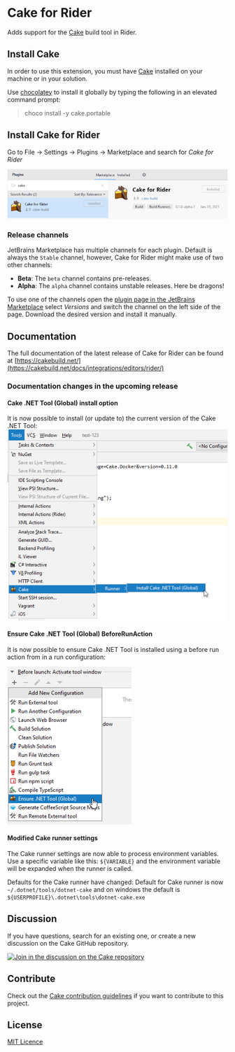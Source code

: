 # Cake for Rider

Adds support for the [Cake](https://cakebuild.net/) build tool in Rider. 

## Install Cake

In order to use this extension, you must have
[Cake](https://cakebuild.net/) installed on your machine or in your solution.

Use [chocolatey](http://chocolatey.org/) to install it globally by
typing the following in an elevated command prompt:

>choco install -y cake.portable

## Install Cake for Rider

Go to File -> Settings -> Plugins -> Marketplace and search for *Cake for Rider*

![Cake Rider Plugin](./images/riderPlugin.png)

### Release channels

JetBrains Marketplace has multiple channels for each plugin. Default is always the `Stable` channel,
however, Cake for Rider might make use of two other channels:

- **Beta**: The `beta` channel contains pre-releases.
- **Alpha**: The `alpha` channel contains unstable releases. Here be dragons!

To use one of the channels open the [plugin page in the JetBrains Marketplace](https://plugins.jetbrains.com/plugin/15729-cake-rider/)
select *Versions* and switch the channel on the left side of the page. Download the desired version and install it manually.

## Documentation

The full documentation of the latest release of Cake for Rider can be found at [https://cakebuild.net/](https://cakebuild.net/docs/integrations/editors/rider/)

### Documentation changes in the upcoming release

#### Cake .NET Tool (Global) install option
It is now possible to install (or update to) the current version of the Cake .NET Tool:
![Cake tool install menu](./images/tool-menu.png)

#### Ensure Cake .NET Tool (Global) BeforeRunAction
It is now possible to ensure Cake .NET Tool is installed using a before run action from in a run configuration:

![Ensure Cake .NET Tool in before run actions](./images/beforeRunAction-ensureTool.png)

#### Modified Cake runner settings

The Cake runner settings are now able to process environment variables. Use a specific variable like this: `${VARIABLE}` and the environment variable will be expanded when the runner is called.

Defaults for the Cake runner have changed: Default for Cake runner is now `~/.dotnet/tools/dotnet-cake` and on windows the default is `${USERPROFILE}\.dotnet\tools\dotnet-cake.exe`

## Discussion

If you have questions, search for an existing one, or create a new discussion on the Cake GitHub repository.

[![Join in the discussion on the Cake repository](https://img.shields.io/badge/GitHub-Discussions-green?logo=github)](https://github.com/cake-build/cake/discussions)

## Contribute

Check out the [Cake contribution guidelines](https://cakebuild.net/docs/contributing/contribution-guidelines)
if you want to contribute to this project.

## License

[MIT Licence](LICENSE.txt)